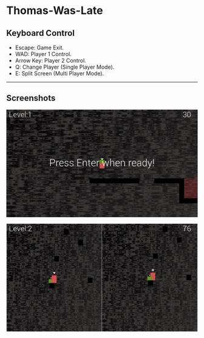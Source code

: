 # Thomas-Was-Late

## Keyboard Control

* Escape: Game Exit.
* WAD: Player 1 Control.
* Arrow Key: Player 2 Control.
* Q: Change Player (Single Player Mode).
* E: Split Screen (Multi Player Mode).

---

## Screenshots

<p align="center">
  <img src="https://github.com/toby0622/Thomas-Was-Late/blob/main/Screenshot/twl1.png?raw=true" alt="Screenshot 1"/>
</p>

<p align="center">
  <img src="https://github.com/toby0622/Thomas-Was-Late/blob/main/Screenshot/twl2.png?raw=true" alt="Screenshot 2"/>
</p>
